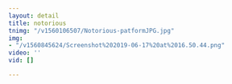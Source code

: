 ```yaml
---
layout: detail
title: notorious
tnimg: "/v1560106507/Notorious-patformJPG.jpg"
img:
- "/v1560845624/Screenshot%202019-06-17%20at%2016.50.44.png"
video: ''
vid: []

---
```


